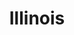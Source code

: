 ---
title: Illinois
slug: illinois
updated-on: '2024-05-30T13:52:36.906Z'
created-on: '2024-05-30T13:37:21.697Z'
published-on: '2024-05-30T13:54:32.469Z'
f_city-state:
- cms/city/chicago-il.md
- cms/city/rockford-il.md
- cms/city/harvey-il.md
- cms/city/peoria-il.md
- cms/city/grove-il.md
- cms/city/roselle-il.md
- cms/city/lawrenceville-il.md
- cms/city/alton-il.md
- cms/city/saint-louis-il.md
- cms/city/moline-il.md
- cms/city/loves-park-il.md
- cms/city/macomb-il.md
- cms/city/pekin-il.md
- cms/city/charleston-il.md
- cms/city/belleville-il.md
- cms/city/bloomington-il.md
- cms/city/jacksonville-il.md
- cms/city/collinsville-il.md
- cms/city/decatur-il.md
- cms/city/bradley-il.md
- cms/city/vernon-il.md
- cms/city/dixon-il.md
- cms/city/effingham-il.md
- cms/city/belvidere-il.md
- cms/city/ottawa-il.md
- cms/city/danville-il.md
- cms/city/galesburg-il.md
- cms/city/springfield-il.md
- cms/city/sterling-il.md
- cms/city/freeport-il.md
- cms/city/lombard-il.md
- cms/city/berwyn-il.md
- cms/city/sycamore-il.md
- cms/city/hillside-il.md
- cms/city/carbondale-il.md
- cms/city/carpentersville-il.md
- cms/city/urbana-il.md
- cms/city/mchenry-il.md
- cms/city/antioch-il.md
- cms/city/niles-il.md
- cms/city/lansing-il.md
- cms/city/vandalia-il.md
- cms/city/waukegan-il.md
- cms/city/streator-il.md
- cms/city/frankfort-il.md
- cms/city/machesney-park-il.md
- cms/city/rock-island-il.md
- cms/city/blue-island-il.md
- cms/city/wood-river-il.md
- cms/city/glen-carbon-il.md
- cms/city/granite-city-il.md
- cms/city/rolling-meadows-il.md
- cms/city/rock-falls-il.md
- cms/city/kewanee-il.md
- cms/city/lincoln-il.md
- cms/city/crest-hill-il.md
- cms/city/bridgeview-il.md
- cms/city/bolingbrook-il.md
- cms/city/aurora-il.md
- cms/city/wood-dale-il.md
- cms/city/round-lake-beach-il.md
- cms/city/wheeling-il.md
- cms/city/northbrook-il.md
- cms/city/quincy-il.md
- cms/city/lockport-il.md
- cms/city/evanston-il.md
- cms/city/calumet-city-il.md
- cms/city/tamms-il.md
- cms/city/marion-il.md
- cms/city/oak-park-il.md
- cms/city/palatine-il.md
- cms/city/rochelle-il.md
- cms/city/elgin-il.md
- cms/city/morris-il.md
- cms/city/salem-il.md
- cms/city/chester-il.md
- cms/city/dekalb-il.md
- cms/city/centralia-il.md
- cms/city/olney-il.md
- cms/city/benton-il.md
- cms/city/taylorville-il.md
- cms/city/mattoon-il.md
- cms/city/pontiac-il.md
- cms/city/highland-il.md
- cms/city/litchfield-il.md
- cms/city/peru-il.md
- cms/city/du-quoin-il.md
- cms/city/dolton-il.md
- cms/city/round-lake-heights-il.md
- cms/city/holland-il.md
- cms/city/murphysboro-il.md
- cms/city/harrisburg-il.md
- cms/city/schaumburg-il.md
- cms/city/matteson-il.md
- cms/city/bensenville-il.md
- cms/city/skokie-il.md
- cms/city/joliet-il.md
- cms/city/burbank-il.md
- cms/city/champaign-il.md
- cms/city/cicero-il.md
- cms/city/chicago-heights-il.md
- cms/city/melrose-park-il.md
- cms/city/glendale-heights-il.md
- cms/city/crystal-lake-il.md
- cms/city/hazel-crest-il.md
- cms/city/elk-grove-village-il.md
- cms/city/streamwood-il.md
- cms/city/dundee-il.md
- cms/city/kankakee-il.md
- cms/city/riverside-il.md
- cms/city/arlington-heights-il.md
- cms/city/des-plaines-il.md
- cms/city/worth-il.md
- cms/city/round-lake-il.md
- cms/city/oak-lawn-il.md
- cms/city/sparta-il.md
- cms/city/elmhurst-il.md
- cms/city/deerfield-il.md
- cms/city/carol-stream-il.md
- cms/city/wheaton-il.md
- cms/city/park-ridge-il.md
- cms/city/flora-il.md
- cms/city/metropolis-il.md
- cms/city/normal-il.md
- cms/city/princeton-il.md
- cms/city/harvard-il.md
- cms/city/carmel-il.md
- cms/city/cahokia-il.md
- cms/city/fairview-heights-il.md
- cms/city/red-bud-il.md
- cms/city/fox-lake-il.md
- cms/city/naperville-il.md
- cms/city/madison-il.md
- cms/city/glenview-il.md
- cms/city/chicago-ridge-il.md
- cms/city/gurnee-il.md
- cms/city/mundelein-il.md
- cms/city/highwood-il.md
- cms/city/libertyville-il.md
- cms/city/manteno-il.md
- cms/city/bedford-park-il.md
- cms/city/momence-il.md
- cms/city/paris-il.md
- cms/city/midlothian-il.md
- cms/city/evergreen-park-il.md
- cms/city/maywood-il.md
- cms/city/lemont-il.md
- cms/city/orland-park-il.md
- cms/city/vernon-hills-il.md
- cms/city/forest-il.md
- cms/city/hanover-park-il.md
- cms/city/highland-park-il.md
- cms/city/mount-prospect-il.md
- cms/city/richton-park-il.md
- cms/city/oregon-il.md
- cms/city/bloomingdale-il.md
- cms/city/geneva-il.md
- cms/city/woodridge-il.md
- cms/city/cary-il.md
- cms/city/lisle-il.md
- cms/city/westmont-il.md
- cms/city/hoffman-est-il.md
- cms/city/prospect-heights-il.md
- cms/city/addison-il.md
- cms/city/itasca-il.md
- cms/city/barrington-il.md
- cms/city/glen-ellyn-il.md
- cms/city/villa-park-il.md
- cms/city/northlake-il.md
- cms/city/franklin-park-il.md
- cms/city/lake-in-the-hills-il.md
- cms/city/oswego-il.md
- cms/city/saint-charles-il.md
- cms/city/stone-park-il.md
- cms/city/summit-argo-il.md
- cms/city/saint-joseph-il.md
- cms/city/woodstock-il.md
- cms/city/tinley-park-il.md
- cms/city/venice-il.md
f_locations:
- cms/payday-loans/.md
layout: '[state].html'
tags: state
---